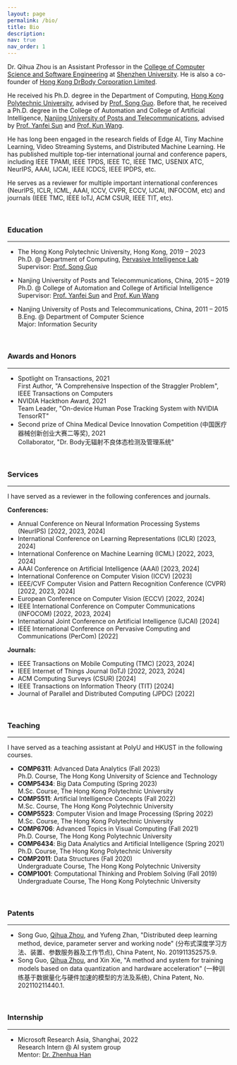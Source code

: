 ```yaml
---
layout: page
permalink: /bio/
title: Bio
description:
nav: true
nav_order: 1
---
```





Dr. Qihua Zhou is an Assistant Professor in the [College of Computer Science and Software Engineering](https://csse.szu.edu.cn/pages/university/index) at [Shenzhen University](https://www.szu.edu.cn/). He is also a co-founder of [Hong Kong DrBody Corporation Limited](https://zerodrbody.wixsite.com/drbody).

He received his Ph.D. degree in the Department of Computing, [Hong Kong Polytechnic University](https://www.polyu.edu.hk/web/en/home/index.html), advised by [Prof. Song Guo](https://cse.hkust.edu.hk/admin/people/faculty/profile/songguo).
Before that, he received a Ph.D. degree in the College of Automation and College of Artificial Intelligence, [Nanjing University of Posts and Telecommunications](https://www.njupt.edu.cn/), advised by [Prof. Yanfei Sun](https://yjs.njupt.edu.cn/dsgl/nocontrol/college/dsfcxq.htm?dsJbxxId=9B9D05C52D3F2DCFE050007F01006EFE) and [Prof. Kun Wang](https://sme.fudan.edu.cn/60/2f/c31133a352303/page.htm).

He has long been engaged in the research fields of Edge AI, Tiny Machine Learning, Video Streaming Systems, and Distributed Machine Learning. He has published multiple top-tier international journal and conference papers, including IEEE TPAMI, IEEE TPDS, IEEE TC, IEEE TMC, USENIX ATC, NeurIPS, AAAI, IJCAI, IEEE ICDCS, IEEE IPDPS, etc.

He serves as a reviewer for multiple important international conferences (NeurIPS, ICLR, ICML, AAAI, ICCV, CVPR, ECCV, IJCAI, INFOCOM, etc) and journals (IEEE TMC, IEEE IoTJ, ACM CSUR, IEEE TIT, etc).

&nbsp;


### Education
---

* The Hong Kong Polytechnic University, Hong Kong, 2019 – 2023  
    Ph.D. @ Department of Computing, [Pervasive Intelligence Lab](https://hkpeilab.github.io/)  
    Supervisor: [Prof. Song Guo](https://cse.hkust.edu.hk/admin/people/faculty/profile/songguo)

* Nanjing University of Posts and Telecommunications, China, 2015 – 2019  
    Ph.D. @ College of Automation and College of Artificial Intelligence  
    Supervisor: [Prof. Yanfei Sun](https://yjs.njupt.edu.cn/dsgl/nocontrol/college/dsfcxq.htm?dsJbxxId=9B9D05C52D3F2DCFE050007F01006EFE) and [Prof. Kun Wang](https://sme.fudan.edu.cn/60/2f/c31133a352303/page.htm)

* Nanjing University of Posts and Telecommunications, China, 2011 – 2015  
    B.Eng. @ Department of Computer Science  
    Major: Information Security

&nbsp;


### Awards and Honors
---

* Spotlight on Transactions, 2021  
    First Author, "A Comprehensive Inspection of the Straggler Problem", IEEE Transactions on Computers  
* NVIDIA Hackthon Award, 2021  
    Team Leader, "On-device Human Pose Tracking System with NVIDIA TensorRT"
* Second prize of China Medical Device Innovation Competition (中国医疗器械创新创业大赛二等奖), 2021  
    Collaborator, "Dr. Body无辐射不良体态检测及管理系统"

&nbsp;


### Services
---

I have served as a reviewer in the following conferences and journals.

**Conferences:**  
* Annual Conference on Neural Information Processing Systems (NeurIPS) [2022, 2023, 2024]  
* International Conference on Learning Representations (ICLR) [2023, 2024]  
* International Conference on Machine Learning (ICML) [2022, 2023, 2024]  
* AAAI Conference on Artificial Intelligence (AAAI) [2023, 2024]  
* International Conference on Computer Vision (ICCV) [2023]  
* IEEE/CVF Computer Vision and Pattern Recognition Conference (CVPR) [2022, 2023, 2024]  
* European Conference on Computer Vision (ECCV) [2022, 2024]  
* IEEE International Conference on Computer Communications (INFOCOM) [2022, 2023, 2024]  
* International Joint Conference on Artificial Intelligence (IJCAI) [2024]  
* IEEE International Conference on Pervasive Computing and Communications (PerCom) [2022]  

**Journals:** 
* IEEE Transactions on Mobile Computing (TMC) [2023, 2024]  
* IEEE Internet of Things Journal (IoTJ) [2022, 2023, 2024]  
* ACM Computing Surveys (CSUR) [2024]  
* IEEE Transactions on Information Theory (TIT) [2024]  
* Journal of Parallel and Distributed Computing (JPDC) [2022]  

&nbsp;


### Teaching
---

I have served as a teaching assistant at PolyU and HKUST in the following courses.

* **COMP6311**: Advanced Data Analytics (Fall 2023)  
    Ph.D. Course, The Hong Kong University of Science and Technology  
* **COMP5434**: Big Data Computing (Spring 2023)  
    M.Sc. Course, The Hong Kong Polytechnic University  
* **COMP5511**: Artificial Intelligence Concepts (Fall 2022)  
    M.Sc. Course, The Hong Kong Polytechnic University  
* **COMP5523**: Computer Vision and Image Processing (Spring 2022)  
    M.Sc. Course, The Hong Kong Polytechnic University  
* **COMP6706**: Advanced Topics in Visual Computing (Fall 2021)  
    Ph.D. Course, The Hong Kong Polytechnic University  
* **COMP6434**: Big Data Analytics and Artificial Intelligence (Spring 2021)  
    Ph.D. Course, The Hong Kong Polytechnic University  
* **COMP2011**: Data Structures (Fall 2020)  
    Undergraduate Course, The Hong Kong Polytechnic University  
* **COMP1001**: Computational Thinking and Problem Solving (Fall 2019)  
    Undergraduate Course, The Hong Kong Polytechnic University

&nbsp;


### Patents
---
* Song Guo, <u>Qihua Zhou</u>, and Yufeng Zhan, "Distributed deep learning method, device, parameter server and working node" (分布式深度学习方法、装置、参数服务器及工作节点), China Patent, No. 201911352575.9.  
* Song Guo, <u>Qihua Zhou</u>, and Xin Xie, "A method and system for training models based on data quantization and hardware acceleration" (一种训练基于数据量化与硬件加速的模型的方法及系统), China Patent, No. 202110211440.1.

&nbsp;


### Internship
---
* Microsoft Research Asia, Shanghai, 2022  
    Research Intern @ AI system group  
    Mentor: [Dr. Zhenhua Han](https://www.microsoft.com/en-us/research/people/zhehan/)  
